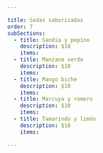 ```yaml
---

title: Sodas saborizadas
order: 7
subSections:
  - title: Sandia y pepino
    description: $10
    items:
  - title: Manzana verde
    description: $10
    items:
  - title: Mango biche
    description: $10
    items:
  - title: Marcuya y romero
    description: $10
    items:
  - title: Tamarindo y limón
    description: $10
    items:

---
```


